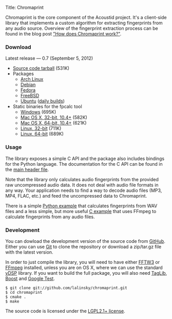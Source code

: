Title: Chromaprint

Chromaprint is the core component of the Acoustid project. It's a client-side
library that implements a custom algorithm for extracting fingerprints from
any audio source. Overview of the fingerprint extraction process can be
found in the blog post ["How does Chromaprint work?"][blog2].

### Download

Latest release &mdash; 0.7 (September 5, 2012)

 * [Source code tarball](https://github.com/downloads/lalinsky/chromaprint/chromaprint-0.7.tar.gz) (531K)
 * Packages
     * [Arch Linux](https://www.archlinux.org/packages/?q=chromaprint)
     * [Debian](http://packages.debian.org/chromaprint)
     * [Fedora](https://admin.fedoraproject.org/pkgdb/acls/name/chromaprint)
     * [FreeBSD](https://github.com/lalinsky/ports)
     * [Ubuntu][ppa] ([daily builds][ppad])
 * Static binaries for the fpcalc tool
     * [Windows](https://github.com/downloads/lalinsky/chromaprint/chromaprint-fpcalc-0.6-win32.zip) (695K)
     * [Mac OS X, 32-bit, 10.4+](https://github.com/downloads/lalinsky/chromaprint/chromaprint-fpcalc-0.6-osx-i386.tar.gz) (582K)
     * [Mac OS X, 64-bit, 10.4+](https://github.com/downloads/lalinsky/chromaprint/chromaprint-fpcalc-0.6-osx-x86_64.tar.gz) (621K)
     * [Linux, 32-bit](https://github.com/downloads/lalinsky/chromaprint/chromaprint-fpcalc-0.6-linux-i686.tar.gz) (711K)
     * [Linux, 64-bit](https://github.com/downloads/lalinsky/chromaprint/chromaprint-fpcalc-0.6-linux-x86_64.tar.gz) (689K)

[ppa]: https://launchpad.net/~luks/+archive/acoustid
[ppad]: https://launchpad.net/~luks/+archive/acoustid-daily

### Usage

The library exposes a simple C API and the package also includes
bindings for the Python language. The documentation for the C API
can be found in the [main header file][api].

Note that the library only calculates audio fingerprints from the provided
raw uncompressed audio data. It does not deal with audio file formats in
any way. Your application needs to find a way to decode audio files
(MP3, MP4, FLAC, etc.) and feed the uncompressed data to Chromaprint.

There is a simple [Python example][pyexample] that calculates fingerprints
from WAV files and a less simple, but more useful [C example][cexample] that uses
FFmpeg to calculate fingerprints from any audio files.

[pyexample]: https://github.com/lalinsky/chromaprint/blob/master/python/examples/fpwav.py
[cexample]: https://github.com/lalinsky/chromaprint/blob/master/examples/fpcalc.c

### Development

You can dowload the development version of the source code from [GitHub][gh].
Either you can use [Git][git] to clone the repository or download a
zip/tar.gz file with the latest version.

In order to just compile the library, you will need to have either
[FFTW3][fftw] or [FFmpeg][ffmpeg] installed, unless you are on OS X,
where we can use the standard [vDSP][vdsp] library.
If you want to build the full package, you will also need
[TagLib][taglib], [Boost][boost] and [Google Test][gtest].

    $ git clone git://github.com/lalinsky/chromaprint.git
	$ cd chromaprint
	$ cmake .
	$ make

The source code is licensed under the [LGPL2.1+ license][lgpl].

[lgpl]: http://www.gnu.org/licenses/lgpl-2.1.html
[blog1]: http://oxygene.sk/lukas/2010/07/introducing-chromaprint/
[blog2]: http://oxygene.sk/lukas/2011/01/how-does-chromaprint-work/
[api]: https://github.com/lalinsky/chromaprint/blob/master/src/chromaprint.h
[gh]: https://github.com/lalinsky/chromaprint
[git]: http://git-scm.com/
[fftw]: http://www.fftw.org/
[ffmpeg]: http://www.ffmpeg.org/
[vdsp]: http://developer.apple.com/library/mac/#documentation/Performance/Conceptual/vDSP_Programming_Guide/Introduction/Introduction.html
[taglib]: http://developer.kde.org/~wheeler/taglib.html
[boost]: http://www.boost.org/
[gtest]: http://code.google.com/p/googletest/

